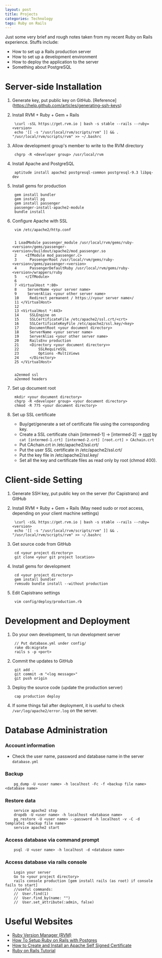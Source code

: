 ```yaml
---
layout: post
title: Projects
categories: Technology
tags: Ruby on Rails
---
```


Just some very brief and rough notes taken from my recent Ruby on Rails experience. Stuffs include:

* How to set up a Rails production server
* How to set up a development environment
* How to deploy the application to the server
* Something about PostgreSQL

Server-side Installation 
=======================

1. Generate key, put public key on GitHub. [Reference] (https://help.github.com/articles/generating-ssh-keys)

2. Install RVM + Ruby + Gem + Rails

		\curl -sSL https://get.rvm.io | bash -s stable --rails --ruby=<version>
		echo '[[ -s "/usr/local/rvm/scripts/rvm" ]] && . "/usr/local/rvm/scripts/rvm" >> ~/.bashrc

3. Allow development group's member to write to the RVM directory

		chgrp -R <developer group> /usr/local/rvm

6. Install Apache and PostgreSQL

		aptitude install apache2 postgresql-common postgresql-9.3 libpq-dev

7. Install gems for production

		gem install bundler
		gem install pg
		gem install passenger
		passenger-install-apache2-module
		bundle install

8. Configure Apache with SSL

		vim /etc/apache2/http.conf


		1 LoadModule passenger_module /usr/local/rvm/gems/ruby-<version>/gems/passenger-<version>/buildout/apache2/mod_passenger.so
		2    <IfModule mod_passenger.c>
		3      PassengerRoot /usr/local/rvm/gems/ruby-<version>/gems/passenger-<version>
		4      PassengerDefaultRuby /usr/local/rvm/gems/ruby-<version>/wrappers/ruby
		5    </IfModule>
		6 
		7 <VirtualHost *:80>
		8     ServerName <your server name>
		9     ServerAlias <your other server name>
		10     Redirect permanent / https://<your server name>/
		11 </VirtualHost>
		12 
		13 <VirtualHost *:443>
		14     SSLEngine on
		15     SSLCertificateFile /etc/apache2/ssl.crt/<crt>
		16     SSLCertificateKeyFile /etc/apache2/ssl.key/<key>
		17     DocumentRoot <your document directory>
		18     ServerName <your server name>
		19     ServerAlias <your other server name>
		20     RailsEnv production
		21     <Directory <your document directory>>  
		22         SSLRequireSSL
		23         Options -MultiViews
		24     </Directory>
		25 </VirtualHost>


		a2enmod ssl
		a2enmod headers

9. Set up document root
		
		mkdir <your document directory>
		chgrp -R <developer group> <your document directory>
		chmod -R 775 <your document directory>

10. Set up SSL certificate
	* Buy/get/generate a set of certificate file using the corresponding key.
	* Create a SSL certificate chain [intermed-1] -> [intermed-2] -> [root](optional) by ``cat [intermed-1.crt] [intermed-2.crt] [root.crt] > CAchain.crt``
	* Put CAchain.crt in /etc/apache2/ssl.crt/
	* Put the user SSL certificate in /etc/apache2/ssl.crt/
	* Put the key file in /etc/apache2/ssl.key/
	* Set all the key and certificate files as read only by root (chmod 400).

Client-side Setting
=======================

1. Generate SSH key, put public key on the server (for Capistrano) and GitHub

2. Install RVM + Ruby + Gem + Rails (May need sudo or root access, depending on your client machine settings)

		\curl -sSL https://get.rvm.io | bash -s stable --rails --ruby=<version>
		echo '[[ -s "/usr/local/rvm/scripts/rvm" ]] && . "/usr/local/rvm/scripts/rvm" >> ~/.bashrc

3. Get source code from GitHub

		cd <your project directory>
		git clone <your git project location>

4. Install gems for development

		cd <your project directory>
		gem install bundler
		rvmsudo bundle install --without production

5. Edit Capistrano settings 

		vim config/deploy/production.rb

Development and Deployment
=======================

1. Do your own development, to run development server

		// Put database.yml under config/
		rake db:migrate
		rails s -p <port>

2. Commit the updates to GitHub

		git add .
		git commit -m "<log message>"
		git push origin

3. Deploy the source code (update the production server)

		cap production deploy

4. If some things fail after deployment, it is useful to check ``/var/log/apache2/error.log`` on the server.

Database Administration
=======================

### Account information

* Check the user name, password and database name in the server ``database.yml``

### Backup

		pg_dump -U <user name> -h localhost -Fc -f <backup file name> <database name>

### Restore data

		service apache2 stop
		dropdb -U <user name> -h localhost <database name>
		pg_restore -U <user name> --password -h localhost -v -C -d template1 <backup file name>
		service apache2 start

### Access database via command prompt

		psql -U <user name> -h localhost -d <database name>

### Access database via rails console

		Login your server
		Go to <your project directory>
		rails console production [gem install rails (as root) if console fails to start]
		//useful commands:
		//	User.find(1)
		//	User.find_by(name: "")
		//	User.set_attribute(:admin, false)
	
Useful Websites
=======================

* [Ruby Version Manager (RVM)](http://rvm.io/)
* [How To Setup Ruby on Rails with Postgres](https://www.digitalocean.com/community/articles/how-to-setup-ruby-on-rails-with-postgres)
* [How to Create and Install an Apache Self Signed Certificate](https://www.sslshopper.com/article-how-to-create-and-install-an-apache-self-signed-certificate.html)
* [Ruby on Rails Tutorial](http://ruby.railstutorial.org/ruby-on-rails-tutorial-book)

